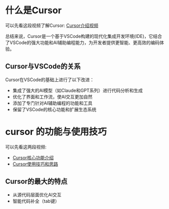 # 什么是Cursor
可以先看这段视频了解Cursor:
[Cursor介绍视频](https://www.bilibili.com/video/BV1yorUYWEGD?spm_id_from=333.788.videopod.sections&vd_source=b5c68f53d0f566861e80f9bb98cdbcf4&p=2)

总结来说，Cursor是一个基于VSCode构建的现代化集成开发环境(IDE)，它结合了VSCode的强大功能和AI辅助编程能力，为开发者提供更智能、更高效的编码体验。

## Cursor与VSCode的关系

Cursor在VSCode的基础上进行了以下改进：

- 集成了强大的AI模型（如Claude和GPT系列）进行代码分析和生成
- 优化了界面和工作流，使AI交互更加自然
- 添加了专门针对AI辅助编程的功能和工具
- 保留了VSCode的核心功能和扩展生态系统

# cursor 的功能与使用技巧
可以先看这两段视频:

- [Cursor核心功能介绍](https://www.bilibili.com/video/BV1yorUYWEGD?spm_id_from=333.788.videopod.sections&vd_source=b5c68f53d0f566861e80f9bb98cdbcf4&p=4)
- [Cursor使用技巧和思路](https://www.bilibili.com/video/BV1yorUYWEGD?spm_id_from=333.788.videopod.sections&vd_source=b5c68f53d0f566861e80f9bb98cdbcf4&p=5)

## Cursor的最大的特点
- 从源代码层面优化AI交互
- 智能代码补全（tab键）

